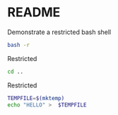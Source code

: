 # README
Demonstrate a restricted bash shell

```sh
bash -r 
```

Restricted
```sh
cd ..
```

Restricted
```sh
TEMPFILE=$(mktemp)
echo "HELLO" >  $TEMPFILE
```